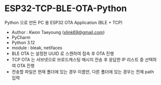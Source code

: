 # ESP32-TCP-BLE-OTA-Python
Python 으로 만든 PC 용 ESP32 OTA Application (BLE + TCP)

- Author : Kwon Taeyoung (xlink69@gmail.com)
- PyCharm
- Python 3.12
- module : bleak, netifaces
- BLE OTA 는 설정한 UUID 로 스캔하여 접속 후 OTA 진행
- TCP OTA 는 서브넷으로 브로드캐스팅 매시지 전송 후 응답한 IP 리스트 중 선택하여 OTA 진행
- 전송할 파일은 현재 폴더에 있는 경우 이름만, 다른 폴더에 있는 경우는 전체 path 입력
